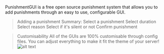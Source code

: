 PunishmentGUI is a free open source punishment system that allows you to add punishments through an easy to use, configurable GUI.

> Adding a punishment
	Summary:
		Select a punishment
		Select duration
		Select reason
		Select if it's silent or not
		Confirm punishment

> Customisability
	All of the GUIs are 100% customisable through config files. You can adjust everything to make it fit the theme of your server!
	![alt text](https://imgur.com/fRf3P0q.png)
